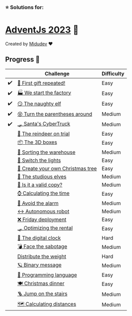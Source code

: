 ### ⭐ Solutions for:
# [AdventJs 2023](https://adventjs.dev/) 🎄

Created by [Midudev](https://twitter.com/midudev) ❤️

## Progress 📅

|  | Challenge  | Difficulty |
| ------------- | -------------- | -------------- |
| ✔️ | [ 🎁 First gift repeated! ](/1-first-gift-repeated/) | Easy |
| ✔️ | [ 🏭 We start the factory ](/2-we-start-the-factory/) | Easy |
| ✔️ | [ 😏 The naughty elf ](/3-the-naughty-elf/) | Easy |
| ✔️ | [ 😵 Turn the parentheses around ](/4-turn-the-parentheses-around/) | Medium |
| ✔️ | [ 🛷 Santa's CyberTruck ](/5-santas-cybertruck/) | Medium |
|  | [ 🦌 The reindeer on trial ](/6-the-reindeer-on-trial/) | Easy |
|  | [ 📦 The 3D boxes ](/7-the-3d-boxes/) | Easy |
|  | [ 🏬 Sorting the warehouse ](/8-sorting-the-warehouse/) | Medium |
|  | [ 🚦 Switch the lights ](/9-switch-the-lights/) | Easy |
|  | [ 🎄 Create your own Christmas tree ](/10-create-your-own-christmas-tree/) | Easy |
|  | [ 📖 The studious elves ](/11-the-studious-elves/) | Medium |
|  | [ 📸 Is it a valid copy? ](/12-is-it-a-valid-copy/) | Medium |
|  | [ ⌚️ Calculating the time ](/13-calculating-the-time/) | Easy |
|  | [ 🚨 Avoid the alarm ](/14-avoid-the-alarm/) | Medium |
|  | [ ↔️ Autonomous robot ](/15-autonomous-robot/) | Medium |
|  | [ ❌ Friday deployment ](/16-friday-deployment/) | Easy |
|  | [ 🛷 Optimizing the rental ](/17-optimizing-the-rental/) | Easy |
|  | [ 🔢 The digital clock ](/18-the-digital-clock/) | Hard |
|  | [ 💣 Face the sabotage ](/19-face-the-sabotage/) | Medium |
|  | [  Distribute the weight ](/20-distribute-the-weight/) | Hard |
|  | [ 🪐 Binary message ](/21-binary-message/) | Medium |
|  | [ 🚂 Programming language ](/22-programming-language/) | Easy |
|  | [ 🍽️ Christmas dinner ](/23-christmas-dinner/) | Easy |
|  | [ 🪜 Jump on the stairs ](/24-jump-on-the-stairs/) | Medium |
|  | [ 🗺️ Calculating distances ](/25-calculating-distances/) | Medium |
